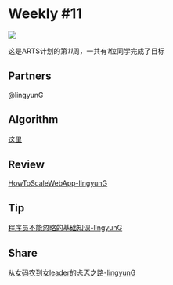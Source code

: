 # Weekly #11

![](https://images.unsplash.com/photo-1467245891624-dff3e966bcca?ixlib=rb-1.2.1&q=80&fm=jpg&crop=entropy&cs=tinysrgb&w=1200&h=800&fit=crop&ixid=eyJhcHBfaWQiOjF9)

这是ARTS计划的第*11*周，一共有*1*位同学完成了目标

## Partners

@lingyunG

## Algorithm

[这里](../Algorithm/201904W1)

## Review

[HowToScaleWebApp-lingyunG](../Review/201904W1/HowToScaleWebApp-lingyunG.md)

## Tip

[程序员不能忽略的基础知识-lingyunG](../Tip/201904W1/程序员不能忽略的基础知识-lingyunG.md)

## Share

[从女码农到女leader的忐忑之路-lingyunG](../Share/201904W1/从女码农到女leader的忐忑之路-lingyunG.md)

